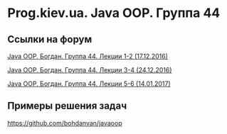 Prog.kiev.ua. Java OOP. Группа 44
===

## Cсылки на форум

[Java OOP. Богдан. Группа 44. Лекции 1-2 (17.12.2016)](https://prog.kiev.ua/forum/index.php/topic,2673.0.html)

[Java OOP. Богдан. Группа 44. Лекции 3-4 (24.12.2016)](https://prog.kiev.ua/forum/index.php/topic,2688.0.html)

[Java OOP. Богдан. Группа 44. Лекции 5-6 (14.01.2017)](https://prog.kiev.ua/forum/index.php/topic,2712.0.html)

## Примеры решения задач

https://github.com/bohdanvan/javaoop
